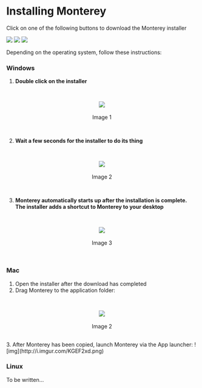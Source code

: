 # Installing Monterey
Click on one of the following buttons to download the Monterey installer

<a href="https://nuts.jeroenvinke.nl/download/win32/latest" target="_blank" style="text-decoration: none;">
  <img src="http://i.imgur.com/F8bIVof.png"></img>
</a>
<a href="https://nuts.jeroenvinke.nl/download/darwin/latest" target="_blank" style="text-decoration: none;">
  <img src="http://i.imgur.com/8MvzDvO.png"></img>
</a>
<a href="https://nuts.jeroenvinke.nl/download/linux/latest" target="_blank" style="text-decoration: none;">
  <img src="http://i.imgur.com/9QnKhAs.png"></img>
</a>

Depending on the operating system, follow these instructions:

### Windows
1. **Double click on the installer**
<br>
<p align=center>
  <img src="http://i.imgur.com/ZKtxz70.png"></img>
 <br><br>
Image 1
</p>
<br>
   
2. **Wait a few seconds for the installer to do its thing** 
  <br>
<p align=center>
  <img src="http://i.imgur.com/G6Vs9Q1.png"></img>
 <br><br>
Image 2
</p>
<br>

3. **Monterey automatically starts up after the installation is complete. The installer adds a shortcut to Monterey to your desktop**
<br>
<p align=center>
  <img src="http://i.imgur.com/GfjRz2t.png"></img>
 <br><br>
Image 3
</p>
<br>

### Mac
1. Open the installer after the download has completed
   <br>
2. Drag Monterey to the application folder:  
<br>
<p align=center>
  <img src="http://i.imgur.com/Enqlkzz.png"></img>
 <br><br>
Image 2
</p>
<br>
3. After Monterey has been copied, launch Monterey via the App launcher:  
     ![img](http://i.imgur.com/KGEF2xd.png)

### Linux

To be written...
